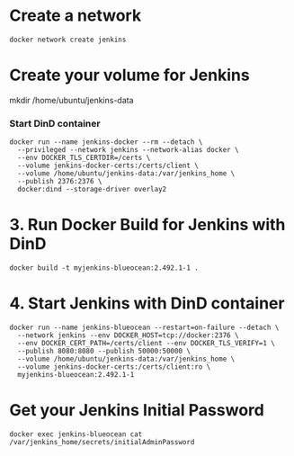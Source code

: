 # Create a network
```
docker network create jenkins
```
# Create your volume for Jenkins
mkdir /home/ubuntu/jenkins-data

### Start DinD container

```
docker run --name jenkins-docker --rm --detach \
  --privileged --network jenkins --network-alias docker \
  --env DOCKER_TLS_CERTDIR=/certs \
  --volume jenkins-docker-certs:/certs/client \
  --volume /home/ubuntu/jenkins-data:/var/jenkins_home \
  --publish 2376:2376 \
  docker:dind --storage-driver overlay2
```

# 3. Run Docker Build for Jenkins with DinD
```
docker build -t myjenkins-blueocean:2.492.1-1 .
```

# 4. Start Jenkins with DinD container
```
docker run --name jenkins-blueocean --restart=on-failure --detach \
  --network jenkins --env DOCKER_HOST=tcp://docker:2376 \
  --env DOCKER_CERT_PATH=/certs/client --env DOCKER_TLS_VERIFY=1 \
  --publish 8080:8080 --publish 50000:50000 \
  --volume /home/ubuntu/jenkins-data:/var/jenkins_home \
  --volume jenkins-docker-certs:/certs/client:ro \
  myjenkins-blueocean:2.492.1-1
```

# Get your Jenkins Initial Password 
```
docker exec jenkins-blueocean cat /var/jenkins_home/secrets/initialAdminPassword
```